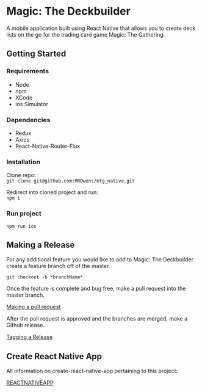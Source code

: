 # Magic: The Deckbuilder
A mobile application built using React Native that allows you to create deck lists on the go for the trading card game Magic: The Gathering.

## Getting Started

### Requirements
* Node
* npm
* XCode
* ios Simulator

### Dependencies
* Redux
* Axios
* React-Native-Router-Flux

### Installation
Clone repo:  
`git clone git@github.com:MROwens/mtg_native.git`

Redirect into cloned project and run:  
`npm i`

### Run project
`npm run ios`

## Making a Release
For any additional feature you would like to add to Magic: The Deckbuilder create a feature branch off of the master.  

`git checkout -b *branchName*`

Once the feature is complete and bug free, make a pull request into the master branch.  

[Making a pull request](https://help.github.com/articles/creating-a-pull-request/)

After the pull request is approved and the branches are merged, make a Github release.  

[Tagging a Release](https://help.github.com/articles/creating-releases/)

## Create React Native App
All information on create-react-native-app pertaining to this project:  

[REACTNATIVEAPP](https://github.com/MROwens/mtg_native/blob/dev/REACTNATIVEAPP.md)

